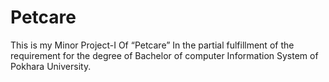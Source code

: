 # Petcare
This is my Minor Project-I Of “Petcare” In the partial fulfillment of the requirement for the degree of Bachelor of computer Information System of Pokhara University.

